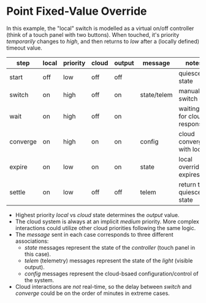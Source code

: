 # Point Fixed-Value Override

In this example, the "local" switch is modelled as a virtual on/off controller (think of a touch
panel with two buttons). When touched, it's priority _temporarily_ changes to _high_, and then
returns to _low_ after a (locally defined) timeout value.

| step     | local | priority | cloud | output | message     | notes                            |
|----------|-------|----------|-------|--------|-------------|----------------------------------|
| start    | off   | low      | off   | off    |             | quiescent state                  | 
| switch   | on    | high     | off   | on     | state/telem | manual switch on                 | 
| wait     | on    | high     | off   | on     |             | waiting for cloud response       |
| converge | on    | high     | on    | on     | config      | cloud converges with local       |
| expire   | on    | low      | on    | on     | state       | local override expires           |
| settle   | on    | low      | off   | off    | telem       | return to quiescent state        |

* Highest priority _local_ vs _cloud_ state determines the _output_ value.
* The cloud system is always at an implicit _medium_ priority. More complex interactions could
utilize other cloud priorities following the same logic.
* The _message_ sent in each case corresponds to three different associations:
  * _state_ messages represent the state of the _controller_ (touch panel in this case).
  * _telem_ (telemetry) messages represent the state of the _light_ (visible output).
  * _config_ messages represent the cloud-bsaed configuration/control of the system.
* Cloud interactions are _not_ real-time, so the delay between _switch_ and _converge_ could be
on the order of minutes in extreme cases.
